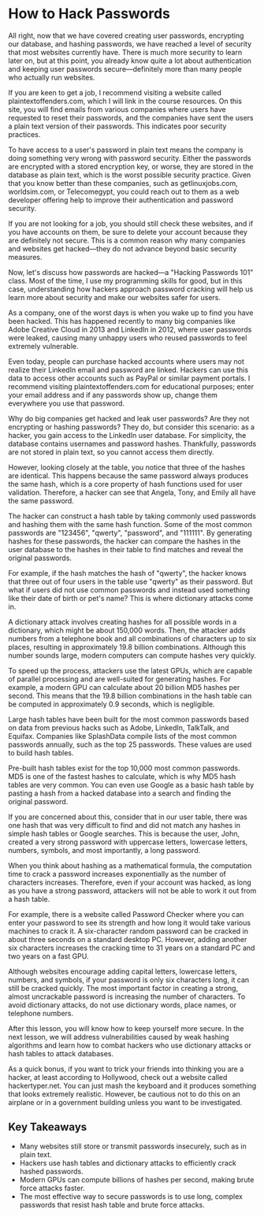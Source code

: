 # How to Hack Passwords

All right, now that we have covered creating user passwords, encrypting our database, and hashing passwords, we have reached a level of security that most websites currently have. There is much more security to learn later on, but at this point, you already know quite a lot about authentication and keeping user passwords secure—definitely more than many people who actually run websites.

If you are keen to get a job, I recommend visiting a website called plaintextoffenders.com, which I will link in the course resources. On this site, you will find emails from various companies where users have requested to reset their passwords, and the companies have sent the users a plain text version of their passwords. This indicates poor security practices.

To have access to a user's password in plain text means the company is doing something very wrong with password security. Either the passwords are encrypted with a stored encryption key, or worse, they are stored in the database as plain text, which is the worst possible security practice. Given that you know better than these companies, such as getlinuxjobs.com, worldsim.com, or Telecomegypt, you could reach out to them as a web developer offering help to improve their authentication and password security.

If you are not looking for a job, you should still check these websites, and if you have accounts on them, be sure to delete your account because they are definitely not secure. This is a common reason why many companies and websites get hacked—they do not advance beyond basic security measures.

Now, let's discuss how passwords are hacked—a "Hacking Passwords 101" class. Most of the time, I use my programming skills for good, but in this case, understanding how hackers approach password cracking will help us learn more about security and make our websites safer for users.

As a company, one of the worst days is when you wake up to find you have been hacked. This has happened recently to many big companies like Adobe Creative Cloud in 2013 and LinkedIn in 2012, where user passwords were leaked, causing many unhappy users who reused passwords to feel extremely vulnerable.

Even today, people can purchase hacked accounts where users may not realize their LinkedIn email and password are linked. Hackers can use this data to access other accounts such as PayPal or similar payment portals. I recommend visiting plaintextoffenders.com for educational purposes; enter your email address and if any passwords show up, change them everywhere you use that password.

Why do big companies get hacked and leak user passwords? Are they not encrypting or hashing passwords? They do, but consider this scenario: as a hacker, you gain access to the LinkedIn user database. For simplicity, the database contains usernames and password hashes. Thankfully, passwords are not stored in plain text, so you cannot access them directly.

However, looking closely at the table, you notice that three of the hashes are identical. This happens because the same password always produces the same hash, which is a core property of hash functions used for user validation. Therefore, a hacker can see that Angela, Tony, and Emily all have the same password.

The hacker can construct a hash table by taking commonly used passwords and hashing them with the same hash function. Some of the most common passwords are "123456", "qwerty", "password", and "111111". By generating hashes for these passwords, the hacker can compare the hashes in the user database to the hashes in their table to find matches and reveal the original passwords.

For example, if the hash matches the hash of "qwerty", the hacker knows that three out of four users in the table use "qwerty" as their password. But what if users did not use common passwords and instead used something like their date of birth or pet's name? This is where dictionary attacks come in.

A dictionary attack involves creating hashes for all possible words in a dictionary, which might be about 150,000 words. Then, the attacker adds numbers from a telephone book and all combinations of characters up to six places, resulting in approximately 19.8 billion combinations. Although this number sounds large, modern computers can compute hashes very quickly.

To speed up the process, attackers use the latest GPUs, which are capable of parallel processing and are well-suited for generating hashes. For example, a modern GPU can calculate about 20 billion MD5 hashes per second. This means that the 19.8 billion combinations in the hash table can be computed in approximately 0.9 seconds, which is negligible.

Large hash tables have been built for the most common passwords based on data from previous hacks such as Adobe, LinkedIn, TalkTalk, and Equifax. Companies like SplashData compile lists of the most common passwords annually, such as the top 25 passwords. These values are used to build hash tables.

Pre-built hash tables exist for the top 10,000 most common passwords. MD5 is one of the fastest hashes to calculate, which is why MD5 hash tables are very common. You can even use Google as a basic hash table by pasting a hash from a hacked database into a search and finding the original password.

If you are concerned about this, consider that in our user table, there was one hash that was very difficult to find and did not match any hashes in simple hash tables or Google searches. This is because the user, John, created a very strong password with uppercase letters, lowercase letters, numbers, symbols, and most importantly, a long password.

When you think about hashing as a mathematical formula, the computation time to crack a password increases exponentially as the number of characters increases. Therefore, even if your account was hacked, as long as you have a strong password, attackers will not be able to work it out from a hash table.

For example, there is a website called Password Checker where you can enter your password to see its strength and how long it would take various machines to crack it. A six-character random password can be cracked in about three seconds on a standard desktop PC. However, adding another six characters increases the cracking time to 31 years on a standard PC and two years on a fast GPU.

Although websites encourage adding capital letters, lowercase letters, numbers, and symbols, if your password is only six characters long, it can still be cracked quickly. The most important factor in creating a strong, almost uncrackable password is increasing the number of characters. To avoid dictionary attacks, do not use dictionary words, place names, or telephone numbers.

After this lesson, you will know how to keep yourself more secure. In the next lesson, we will address vulnerabilities caused by weak hashing algorithms and learn how to combat hackers who use dictionary attacks or hash tables to attack databases.

As a quick bonus, if you want to trick your friends into thinking you are a hacker, at least according to Hollywood, check out a website called hackertyper.net. You can just mash the keyboard and it produces something that looks extremely realistic. However, be cautious not to do this on an airplane or in a government building unless you want to be investigated.

## Key Takeaways

- Many websites still store or transmit passwords insecurely, such as in plain text.
- Hackers use hash tables and dictionary attacks to efficiently crack hashed passwords.
- Modern GPUs can compute billions of hashes per second, making brute force attacks faster.
- The most effective way to secure passwords is to use long, complex passwords that resist hash table and brute force attacks.

